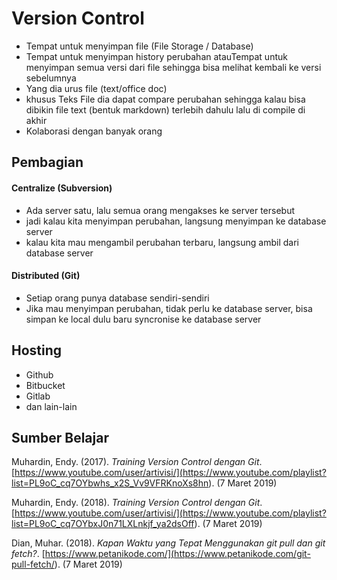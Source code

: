 Version Control
===============
- Tempat untuk menyimpan file (File Storage / Database)
- Tempat untuk menyimpan history perubahan atauTempat untuk menyimpan semua versi dari file sehingga bisa melihat kembali ke versi sebelumnya
- Yang dia urus file (text/office doc)
- khusus Teks File dia dapat compare perubahan sehingga kalau bisa dibikin file text (bentuk markdown) terlebih dahulu lalu di compile di akhir
- Kolaborasi dengan banyak orang

Pembagian
---------
#### Centralize (Subversion)
- Ada server satu, lalu semua orang mengakses ke server tersebut
- jadi kalau kita menyimpan perubahan, langsung menyimpan ke database server
- kalau kita mau mengambil perubahan terbaru, langsung ambil dari database server
#### Distributed (Git)
- Setiap orang punya database sendiri-sendiri
- Jika mau menyimpan perubahan, tidak perlu ke database server, bisa simpan ke local dulu baru syncronise ke database server

Hosting
-------
- Github
- Bitbucket
- Gitlab
- dan lain-lain

Sumber Belajar
--------------
Muhardin, Endy. (2017). _Training Version Control dengan Git_. [https://www.youtube.com/user/artivisi/](<https://www.youtube.com/playlist?list=PL9oC_cq7OYbwhs_x2S_Vv9VFRKnoXs8hn>). (7 Maret 2019)

Muhardin, Endy. (2018). _Training Version Control dengan Git_. [https://www.youtube.com/user/artivisi/](<https://www.youtube.com/playlist?list=PL9oC_cq7OYbxJ0n71LXLnkjf_ya2dsOff>). (7 Maret 2019)

Dian, Muhar. (2018). _Kapan Waktu yang Tepat Menggunakan git pull dan git fetch?_. [https://www.petanikode.com/](<https://www.petanikode.com/git-pull-fetch/>). (7 Maret 2019)
